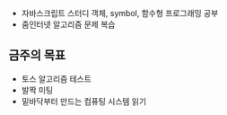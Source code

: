 - 자바스크립트 스터디 객체, symbol, 함수형 프로그래밍 공부
- 줌인터넷 알고리즘 문제 복습

## 금주의 목표
- 토스 알고리즘 테스트
- 발짝 미팅
- 밑바닥부터 만드는 컴퓨팅 시스템 읽기
